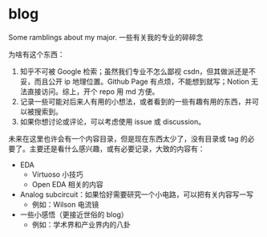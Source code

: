 # blog

Some ramblings about my major. 一些有关我的专业的碎碎念


为啥有这个东西：
1. 知乎不可被 Google 检索；虽然我们专业不怎么鄙视 csdn，但其做派还是不妥，而且公开 ip 地理位置。Github Page 有点烦，不能想到就写；Notion 无法直接访问。综上，开个 repo 用 md 方便。
2. 记录一些可能对后来人有用的小想法，或者看到的一些有趣有用的东西，并可以被搜索到。
3. 如果你想讨论或评论，可以考虑使用 issue 或 discussion。


未来在这里也许会有一个内容目录，但是现在东西太少了，没有目录或 tag 的必要了。主要还是看什么感兴趣，或有必要记录，大致的内容有：

- EDA
  - Virtuoso 小技巧
  - Open EDA 相关的内容
- Analog subcircuit：如果恰好需要研究一个小电路，可以把有关内容写一写
  - 例如：Wilson 电流镜
- 一些小感悟（更接近世俗的 blog）
  - 例如：学术界和产业界内的八卦
